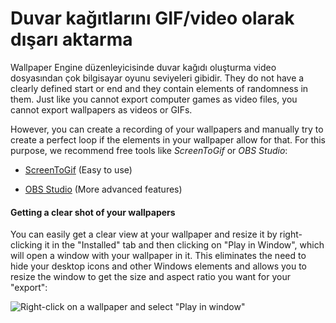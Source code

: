 # Duvar kağıtlarını GIF/video olarak dışarı aktarma

Wallpaper Engine düzenleyicisinde duvar kağıdı oluşturma video dosyasından çok bilgisayar oyunu seviyeleri gibidir. They do not have a clearly defined start or end and they contain elements of randomness in them. Just like you cannot export computer games as video files, you cannot export wallpapers as videos or GIFs.

However, you can create a recording of your wallpapers and manually try to create a perfect loop if the elements in your wallpaper allow for that. For this purpose, we recommend free tools like *ScreenToGif* or *OBS Studio*:

* [ScreenToGif](https://www.screentogif.com/) (Easy to use)

* [OBS Studio](https://obsproject.com/) (More advanced features)

#### Getting a clear shot of your wallpapers

You can easily get a clear view at your wallpaper and resize it by right-clicking it in the "Installed" tab and then clicking on "Play in Window", which will open a window with your wallpaper in it. This eliminates the need to hide your desktop icons and other Windows elements and allows you to resize the window to get the size and aspect ratio you want for your "export":

![Right-click on a wallpaper and select "Play in window"](./playinwindow.gif)